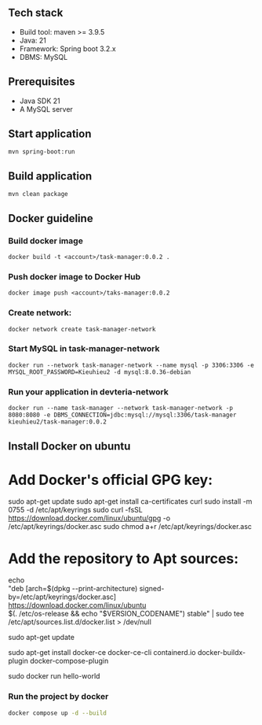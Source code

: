 

## Tech stack
* Build tool: maven >= 3.9.5
* Java: 21
* Framework: Spring boot 3.2.x
* DBMS: MySQL

## Prerequisites
* Java SDK 21
* A MySQL server

## Start application
`mvn spring-boot:run`

## Build application
`mvn clean package`

## Docker guideline
### Build docker image
`docker build -t <account>/task-manager:0.0.2 .`
### Push docker image to Docker Hub
`docker image push <account>/taks-manager:0.0.2`
### Create network:
`docker network create task-manager-network`
### Start MySQL in task-manager-network
`docker run --network task-manager-network --name mysql -p 3306:3306 -e MYSQL_ROOT_PASSWORD=Kieuhieu2 -d mysql:8.0.36-debian`

### Run your application in devteria-network
`docker run --name task-manager --network task-manager-network -p 8080:8080 -e DBMS_CONNECTION=jdbc:mysql://mysql:3306/task-manager kieuhieu2/task-manager:0.0.2`

## Install Docker on ubuntu
# Add Docker's official GPG key:
sudo apt-get update
sudo apt-get install ca-certificates curl
sudo install -m 0755 -d /etc/apt/keyrings
sudo curl -fsSL https://download.docker.com/linux/ubuntu/gpg -o /etc/apt/keyrings/docker.asc
sudo chmod a+r /etc/apt/keyrings/docker.asc

# Add the repository to Apt sources:
echo \
"deb [arch=$(dpkg --print-architecture) signed-by=/etc/apt/keyrings/docker.asc] https://download.docker.com/linux/ubuntu \
$(. /etc/os-release && echo "$VERSION_CODENAME") stable" | sudo tee /etc/apt/sources.list.d/docker.list > /dev/null

sudo apt-get update

sudo apt-get install docker-ce docker-ce-cli containerd.io docker-buildx-plugin docker-compose-plugin

sudo docker run hello-world


### Run the project by docker
```bash
docker compose up -d --build
```
